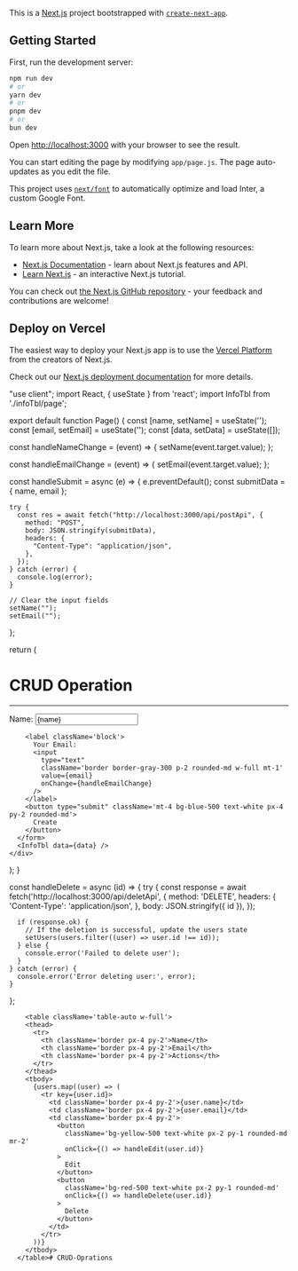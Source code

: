 This is a [Next.js](https://nextjs.org/) project bootstrapped with [`create-next-app`](https://github.com/vercel/next.js/tree/canary/packages/create-next-app).

## Getting Started

First, run the development server:

```bash
npm run dev
# or
yarn dev
# or
pnpm dev
# or
bun dev
```

Open [http://localhost:3000](http://localhost:3000) with your browser to see the result.

You can start editing the page by modifying `app/page.js`. The page auto-updates as you edit the file.

This project uses [`next/font`](https://nextjs.org/docs/basic-features/font-optimization) to automatically optimize and load Inter, a custom Google Font.

## Learn More

To learn more about Next.js, take a look at the following resources:

- [Next.js Documentation](https://nextjs.org/docs) - learn about Next.js features and API.
- [Learn Next.js](https://nextjs.org/learn) - an interactive Next.js tutorial.

You can check out [the Next.js GitHub repository](https://github.com/vercel/next.js/) - your feedback and contributions are welcome!

## Deploy on Vercel

The easiest way to deploy your Next.js app is to use the [Vercel Platform](https://vercel.com/new?utm_medium=default-template&filter=next.js&utm_source=create-next-app&utm_campaign=create-next-app-readme) from the creators of Next.js.

Check out our [Next.js deployment documentation](https://nextjs.org/docs/deployment) for more details.


"use client";
import React, { useState } from 'react';
import InfoTbl from './infoTbl/page';

export default function Page() {
  const [name, setName] = useState('');
  const [email, setEmail] = useState('');
  const [data, setData] = useState([]);

  const handleNameChange = (event) => {
    setName(event.target.value);
  };

  const handleEmailChange = (event) => {
    setEmail(event.target.value);
  };

  const handleSubmit = async (e) => {
    e.preventDefault();
    const submitData = { name, email };

    try {
      const res = await fetch("http://localhost:3000/api/postApi", {
        method: "POST",
        body: JSON.stringify(submitData),
        headers: {
          "Content-Type": "application/json",
        },
      });
    } catch (error) {
      console.log(error);
    }

    // Clear the input fields
    setName("");
    setEmail("");
  };

  return (
    <div>
      <h1 className='m-8 flex justify-center'>CRUD Operation </h1>
      <hr />
      <form className='mt-8' onSubmit={handleSubmit}>
        <label className='block'>
          Name:
          <input
            type="text"
            className='border border-gray-300 p-2 rounded-md w-full mt-1'
            value={name}
            onChange={handleNameChange}
          />
        </label>

        <label className='block'>
          Your Email:
          <input
            type="text"
            className='border border-gray-300 p-2 rounded-md w-full mt-1'
            value={email}
            onChange={handleEmailChange}
          />
        </label>
        <button type="submit" className='mt-4 bg-blue-500 text-white px-4 py-2 rounded-md'>
          Create
        </button>
      </form>
      <InfoTbl data={data} />
    </div>
  );
}





  const handleDelete = async (id) => {
    try {
      const response = await fetch('http://localhost:3000/api/deletApi', {
        method: 'DELETE',
        headers: {
          'Content-Type': 'application/json',
        },
        body: JSON.stringify({ id }),
      });

      if (response.ok) {
        // If the deletion is successful, update the users state
        setUsers(users.filter((user) => user.id !== id));
      } else {
        console.error('Failed to delete user');
      }
    } catch (error) {
      console.error('Error deleting user:', error);
    }
  };




        <table className='table-auto w-full'>
        <thead>
          <tr>
            <th className='border px-4 py-2'>Name</th>
            <th className='border px-4 py-2'>Email</th>
            <th className='border px-4 py-2'>Actions</th>
          </tr>
        </thead>
        <tbody>
          {users.map((user) => (
            <tr key={user.id}>
              <td className='border px-4 py-2'>{user.name}</td>
              <td className='border px-4 py-2'>{user.email}</td>
              <td className='border px-4 py-2'>
                <button
                  className='bg-yellow-500 text-white px-2 py-1 rounded-md mr-2'
                  onClick={() => handleEdit(user.id)}
                >
                  Edit
                </button>
                <button
                  className='bg-red-500 text-white px-2 py-1 rounded-md'
                  onClick={() => handleDelete(user.id)}
                >
                  Delete
                </button>
              </td>
            </tr>
          ))}
        </tbody>
      </table># CRUD-Oprations
